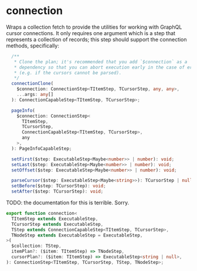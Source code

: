 # connection

Wraps a collection fetch to provide the utilities for working with GraphQL
cursor connections. It only requires one argument which is a step that
represents a collection of records; this step should support the connection
methods, specifically:

```ts
  /**
   * Clone the plan; it's recommended that you add `$connection` as a
   * dependency so that you can abort execution early in the case of errors
   * (e.g. if the cursors cannot be parsed).
   */
  connectionClone(
    $connection: ConnectionStep<TItemStep, TCursorStep, any, any>,
    ...args: any[]
  ): ConnectionCapableStep<TItemStep, TCursorStep>;

  pageInfo(
    $connection: ConnectionStep<
      TItemStep,
      TCursorStep,
      ConnectionCapableStep<TItemStep, TCursorStep>,
      any
    >,
  ): PageInfoCapableStep;

  setFirst($step: ExecutableStep<Maybe<number>> | number): void;
  setLast($step: ExecutableStep<Maybe<number>> | number): void;
  setOffset($step: ExecutableStep<Maybe<number>> | number): void;

  parseCursor($step: ExecutableStep<Maybe<string>>): TCursorStep | null | undefined;
  setBefore($step: TCursorStep): void;
  setAfter($step: TCursorStep): void;
```

TODO: the documentation for this is terrible. Sorry.

```ts
export function connection<
  TItemStep extends ExecutableStep,
  TCursorStep extends ExecutableStep,
  TStep extends ConnectionCapableStep<TItemStep, TCursorStep>,
  TNodeStep extends ExecutableStep = ExecutableStep,
>(
  $collection: TStep,
  itemPlan?: ($item: TItemStep) => TNodeStep,
  cursorPlan?: ($item: TItemStep) => ExecutableStep<string | null>,
): ConnectionStep<TItemStep, TCursorStep, TStep, TNodeStep>;
```
